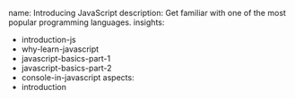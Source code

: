 name: Introducing JavaScript
description: Get familiar with one of the most popular programming languages.
insights:
  - introduction-js
  - why-learn-javascript
  - javascript-basics-part-1
  - javascript-basics-part-2
  - console-in-javascript
aspects:
  - introduction
 
